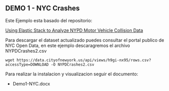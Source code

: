 ## DEMO 1 - NYC Crashes

Este Ejemplo esta basado del repositorio:

[Using Elastic Stack to Analyze NYPD Motor Vehicle Collision Data](https://github.com/elastic/examples/tree/master/Exploring%20Public%20Datasets/nyc_traffic_accidents)

Para descargar el dataset actualizado puedes consultar el portal publico de NYC Open Data, en este ejemplo descaragremos el archivo NYPDCrashes2.csv


```shell
wget https://data.cityofnewyork.us/api/views/h9gi-nx95/rows.csv?accessType=DOWNLOAD -O NYPDCrashes2.csv
```
Para realizar la instalacion y visualizacion seguir el documento:

 * Demo1-NYC.docx

